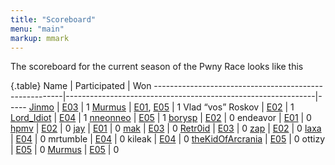 ```yaml
---
title: "Scoreboard"
menu: "main"
markup: mmark
---
```


The scoreboard for the current season of the Pwny Race looks like this

{.table}
Name                                                   | Participated                                                 | Won
-------------------------------------------------------|--------------------------------------------------------------|-----
[Jinmo](https://twitter.com/jinmo123)                  |      [E03](/episodes/episode3/)                              |   1
[Murmus](https://twitter.com/MurmusCTF)                |      [E01](/episodes/episode1/), [E05](/episodes/episode5/)  |   1
Vlad “vos” Roskov                                      |      [E02](/episodes/episode2/)                              |   1
[Lord_Idiot](https://twitter.com/__lord_idiot)         |      [E04](/episodes/episode4/)                              |   1
[nneonneo](https://twitter.com/nneonneo)               |      [E05](/episodes/episode5/)                              |   1
[borysp](https://twitter.com/boryspop)                 |      [E02](/episodes/episode2/)                              |   0
endeavor                                               |      [E01](/episodes/episode1/)                              |   0
[hpmv](https://twitter.com/rchpmv)                     |      [E02](/episodes/episode2/)                              |   0
[jay](https://twitter.com/computerality)               |      [E01](/episodes/episode1/)                              |   0
[mak](https://twitter.com/maciekkotowicz)              |      [E03](/episodes/episode3/)                              |   0
[Retr0id](https://twitter.com/David3141593)            |      [E03](/episodes/episode3/)                              |   0
[zap](https://twitter.com/zap_rpisec)                  |      [E02](/episodes/episode2/)                              |   0
[laxa](https://twitter.com/l4x4)                       |      [E04](/episodes/episode4/)                              |   0
mrtumble                                               |      [E04](/episodes/episode4/)                              |   0
kileak                                                 |      [E04](/episodes/episode4/)                              |   0
[theKidOfArcrania](https://twitter.com/kidOfArcrania)  |      [E05](/episodes/episode5/)                              |   0
ottizy                                                 |      [E05](/episodes/episode5/)                              |   0
[Murmus](https://twitter.com/MurmusCTF)                |      [E05](/episodes/episode5/)                              |   0